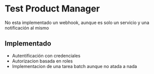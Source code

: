 # Test Product Manager

No esta implementado un webhook, aunque es solo un servicio y una notificación al mismo

## Implementado
 - Autentificación con credenciales
 - Autorizacion basada en roles
 - Implementacion de una tarea batch aunque no atada a nada

